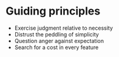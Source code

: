 
# Guiding principles

* Exercise judgment relative to necessity
* Distrust the peddling of simplicity
* Question anger against expectation
* Search for a cost in every feature
